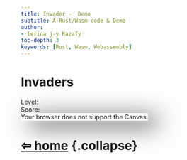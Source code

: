 ```yaml
---
title: Invader -  Demo
subtitle: A Rust/Wasm code & Demo
author:
- lerina j-y Razafy
toc-depth: 3
keywords: [Rust, Wasm, Webassembly]
---
```


<style>canvas {box-shadow: black 20px 10px 50px}</style>

<main>

<h1> Invaders</h1>
<div id="Level">Level:<span id="level"></span></div>
<div id="scoring">Score:<span id="score"></span></div>
<canvas id="canvas" style="outline: none" tabindex="0" height="600" width="600">
Your browser does not support the Canvas.
</canvas>

</main>

# <a href="../index.html">⇦ home</a> {.collapse}

<script type="module">
import init from "./pkg/wasm_shooting_game.js";

  async function run() {
    await init();
  }

  run();
</script>
